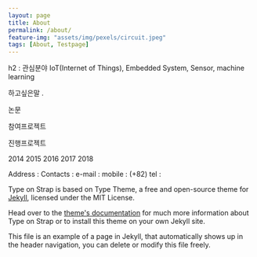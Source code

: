 ```yaml
---
layout: page
title: About
permalink: /about/
feature-img: "assets/img/pexels/circuit.jpeg"
tags: [About, Testpage]
---
```



h2 : 관심분야
IoT(Internet of Things), Embedded System, Sensor, machine learning

하고싶은말
.

논문

참여프로젝트

진행프로젝트

2014 2015 2016 2017 2018

 
Address :
Contacts : 
e-mail : 
mobile : (+82)
tel : 

Type on  Strap is based on Type Theme, a free and open-source theme for [Jekyll](http://jekyllrb.com/), licensed under the MIT License.

Head over to the [theme's documentation](https://github.io/sylhare/Type-on-Strap) for much more information about Type on Strap or to install this theme on your own Jekyll site.

This file is an example of a page in Jekyll, that automatically shows up in the header navigation, you can delete or modify this file freely.
 
